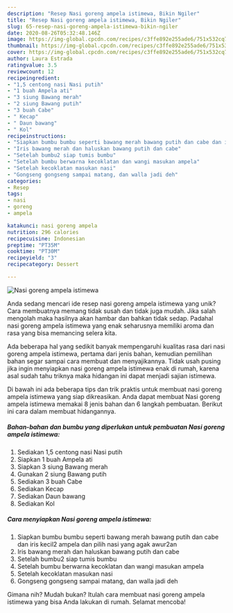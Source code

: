 ```yaml
---
description: "Resep Nasi goreng ampela istimewa, Bikin Ngiler"
title: "Resep Nasi goreng ampela istimewa, Bikin Ngiler"
slug: 65-resep-nasi-goreng-ampela-istimewa-bikin-ngiler
date: 2020-08-26T05:32:48.146Z
image: https://img-global.cpcdn.com/recipes/c3ffe892e255ade6/751x532cq70/nasi-goreng-ampela-istimewa-foto-resep-utama.jpg
thumbnail: https://img-global.cpcdn.com/recipes/c3ffe892e255ade6/751x532cq70/nasi-goreng-ampela-istimewa-foto-resep-utama.jpg
cover: https://img-global.cpcdn.com/recipes/c3ffe892e255ade6/751x532cq70/nasi-goreng-ampela-istimewa-foto-resep-utama.jpg
author: Laura Estrada
ratingvalue: 3.5
reviewcount: 12
recipeingredient:
- "1,5 centong nasi Nasi putih"
- "1 buah Ampela ati"
- "3 siung Bawang merah"
- "2 siung Bawang putih"
- "3 buah Cabe"
- " Kecap"
- " Daun bawang"
- " Kol"
recipeinstructions:
- "Siapkan bumbu bumbu seperti bawang merah bawang putih dan cabe dan iris kecil2 ampela dan pilih nasi yang agak awur2an"
- "Iris bawang merah dan haluskan bawang putih dan cabe"
- "Setelah bumbu2 siap tumis bumbu"
- "Setelah bumbu berwarna kecoklatan dan wangi masukan ampela"
- "Setelah kecoklatan masukan nasi"
- "Gongseng gongseng sampai matang, dan walla jadi deh"
categories:
- Resep
tags:
- nasi
- goreng
- ampela

katakunci: nasi goreng ampela 
nutrition: 296 calories
recipecuisine: Indonesian
preptime: "PT35M"
cooktime: "PT30M"
recipeyield: "3"
recipecategory: Dessert

---
```



![Nasi goreng ampela istimewa](https://img-global.cpcdn.com/recipes/c3ffe892e255ade6/751x532cq70/nasi-goreng-ampela-istimewa-foto-resep-utama.jpg)

Anda sedang mencari ide resep nasi goreng ampela istimewa yang unik? Cara membuatnya memang tidak susah dan tidak juga mudah. Jika salah mengolah maka hasilnya akan hambar dan bahkan tidak sedap. Padahal nasi goreng ampela istimewa yang enak seharusnya memiliki aroma dan rasa yang bisa memancing selera kita.



Ada beberapa hal yang sedikit banyak mempengaruhi kualitas rasa dari nasi goreng ampela istimewa, pertama dari jenis bahan, kemudian pemilihan bahan segar sampai cara membuat dan menyajikannya. Tidak usah pusing jika ingin menyiapkan nasi goreng ampela istimewa enak di rumah, karena asal sudah tahu triknya maka hidangan ini dapat menjadi sajian istimewa.


Di bawah ini ada beberapa tips dan trik praktis untuk membuat nasi goreng ampela istimewa yang siap dikreasikan. Anda dapat membuat Nasi goreng ampela istimewa memakai 8 jenis bahan dan 6 langkah pembuatan. Berikut ini cara dalam membuat hidangannya.

<!--inarticleads1-->

##### Bahan-bahan dan bumbu yang diperlukan untuk pembuatan Nasi goreng ampela istimewa:

1. Sediakan 1,5 centong nasi Nasi putih
1. Siapkan 1 buah Ampela ati
1. Siapkan 3 siung Bawang merah
1. Gunakan 2 siung Bawang putih
1. Sediakan 3 buah Cabe
1. Sediakan  Kecap
1. Sediakan  Daun bawang
1. Sediakan  Kol




<!--inarticleads2-->

##### Cara menyiapkan Nasi goreng ampela istimewa:

1. Siapkan bumbu bumbu seperti bawang merah bawang putih dan cabe dan iris kecil2 ampela dan pilih nasi yang agak awur2an
1. Iris bawang merah dan haluskan bawang putih dan cabe
1. Setelah bumbu2 siap tumis bumbu
1. Setelah bumbu berwarna kecoklatan dan wangi masukan ampela
1. Setelah kecoklatan masukan nasi
1. Gongseng gongseng sampai matang, dan walla jadi deh




Gimana nih? Mudah bukan? Itulah cara membuat nasi goreng ampela istimewa yang bisa Anda lakukan di rumah. Selamat mencoba!
